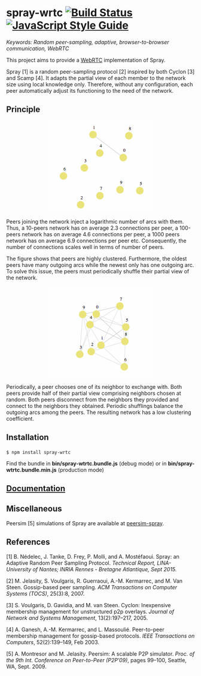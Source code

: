 # spray-wrtc [![Build Status](https://travis-ci.org/RAN3D/spray-wrtc.svg?branch=master)](https://travis-ci.org/RAN3D/spray-wrtc) [![JavaScript Style Guide](https://img.shields.io/badge/code_style-standard-brightgreen.svg)](https://standardjs.com)

<i>Keywords: Random peer-sampling, adaptive, browser-to-browser communication,
WebRTC</i>

This project aims to provide a [WebRTC](http://www.webrtc.org) implementation of
Spray.

Spray [1] is a random peer-sampling protocol [2] inspired by both Cyclon [3] and
Scamp [4]. It adapts the partial view of each member to the network size using
local knowledge only. Therefore, without any configuration, each peer
automatically adjust its functioning to the need of the network.

## Principle

<p align='center'>
    <img src='./img/joining.gif'/>
</p>

Peers joining the network inject a logarithmic number of arcs with them. Thus, a
10-peers network has on average 2.3 connections per peer, a 100-peers network
has on average 4.6 connections per peer, a 1000 peers network has on average 6.9
connections per peer etc. Consequently, the number of connections scales well in
terms of number of peers.

The figure shows that peers are highly clustered. Furthermore, the oldest peers
have many outgoing arcs while the newest only has one outgoing arc. To solve
this issue, the peers must periodically shuffle their partial view of the
network.

<p align='center'>
    <img src='./img/shuffling.gif' />
</p>

Periodically, a peer chooses one of its neighbor to exchange with. Both peers
provide half of their partial view comprising neighbors chosen at random. Both
peers disconnect from the neighbors they provided and connect to the neighbors
they obtained. Periodic shufflings balance the outgoing arcs among the
peers. The resulting network has a low clustering coefficient.

## Installation

```$ npm install spray-wrtc```

Find the bundle in **bin/spray-wtrtc.bundle.js** (debug mode) or in **bin/spray-wtrtc.bundle.min.js** (production mode)

## [Documentation](https://ran3d.github.io/spray-wrtc/) 

## Miscellaneous

Peersim [5] simulations of Spray are available at
[peersim-spray](https://github.com/justayak/peersim-spray).

## References

[1] B. Nédelec, J. Tanke, D. Frey, P. Molli, and A. Mostéfaoui. Spray: an
Adaptive Random Peer Sampling Protocol. <i>Technical Report, LINA-University of
Nantes; INRIA Rennes - Bretagne Atlantique, Sept 2015.</i>

[2] M. Jelasity, S. Voulgaris, R. Guerraoui, A.-M. Kermarrec, and M. Van
Steen. Gossip-based peer sampling. <i>ACM Transactions on Computer Systems
(TOCS)</i>, 25(3):8, 2007.

[3] S. Voulgaris, D. Gavidia, and M. van Steen. Cyclon: Inexpensive membership
management for unstructured p2p overlays. <i>Journal of Network and Systems
Management</i>, 13(2):197–217, 2005.

[4] A. Ganesh, A.-M. Kermarrec, and L. Massoulié. Peer-to-peer membership
management for gossip-based protocols. <i>IEEE Transactions on Computers</i>,
52(2):139–149, Feb 2003.

[5] A. Montresor and M. Jelasity. Peersim: A scalable P2P simulator. <i>Proc. of
the 9th Int. Conference on Peer-to-Peer (P2P’09)</i>, pages 99–100, Seattle, WA,
Sept. 2009.
